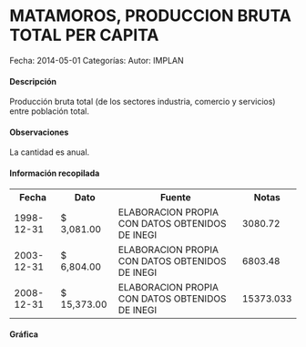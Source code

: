 MATAMOROS, PRODUCCION BRUTA TOTAL PER CAPITA
=====

Fecha: 2014-05-01
Categorías: 
Autor: IMPLAN

#### Descripción

Producción bruta total (de los sectores industria, comercio y servicios) entre población total.

#### Observaciones

La cantidad es anual.

#### Información recopilada

<table class="table table-hover table-bordered">
  <tr><th>Fecha</th><th>Dato</th><th>Fuente</th><th>Notas</th></tr>
  <tr><td>1998-12-31</td><td>$ 3,081.00</td><td>ELABORACION PROPIA CON DATOS OBTENIDOS DE INEGI</td><td>3080.72</td></tr>
  <tr><td>2003-12-31</td><td>$ 6,804.00</td><td>ELABORACION PROPIA CON DATOS OBTENIDOS DE INEGI</td><td>6803.48</td></tr>
  <tr><td>2008-12-31</td><td>$ 15,373.00</td><td>ELABORACION PROPIA CON DATOS OBTENIDOS DE INEGI</td><td>15373.033</td></tr>
</table>

#### Gráfica

<div id="Morrisegqgetzl" class="grafica"></div>
  <!-- JAVASCRIPT DE LA GRAFICA EN Morrisegqgetzl -->
  <script>
  new Morris.Bar({
    element: 'Morrisegqgetzl',
    data: [
      { fecha: '1998-12-31', dato: 3081.00 },
      { fecha: '2003-12-31', dato: 6804.00 },
      { fecha: '2008-12-31', dato: 15373.00 }
    ],
    xkey: 'fecha',
    ykeys: ['dato'],
    labels: ['Dato']
  });
  </script>
